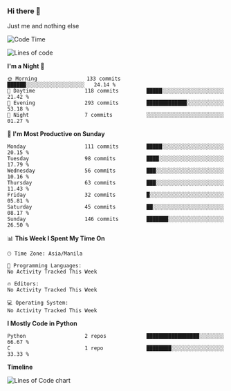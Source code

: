 ### Hi there 👋

Just me and nothing else


<!--START_SECTION:waka-->
![Code Time](http://img.shields.io/badge/Code%20Time-107%20hrs%2043%20mins-blue)

![Lines of code](https://img.shields.io/badge/From%20Hello%20World%20I%27ve%20Written-1.3%20million%20lines%20of%20code-blue)

**I'm a Night 🦉** 

```text
🌞 Morning                133 commits         ██████░░░░░░░░░░░░░░░░░░░   24.14 % 
🌆 Daytime                118 commits         █████░░░░░░░░░░░░░░░░░░░░   21.42 % 
🌃 Evening                293 commits         █████████████░░░░░░░░░░░░   53.18 % 
🌙 Night                  7 commits           ░░░░░░░░░░░░░░░░░░░░░░░░░   01.27 % 
```
📅 **I'm Most Productive on Sunday** 

```text
Monday                   111 commits         █████░░░░░░░░░░░░░░░░░░░░   20.15 % 
Tuesday                  98 commits          ████░░░░░░░░░░░░░░░░░░░░░   17.79 % 
Wednesday                56 commits          ███░░░░░░░░░░░░░░░░░░░░░░   10.16 % 
Thursday                 63 commits          ███░░░░░░░░░░░░░░░░░░░░░░   11.43 % 
Friday                   32 commits          █░░░░░░░░░░░░░░░░░░░░░░░░   05.81 % 
Saturday                 45 commits          ██░░░░░░░░░░░░░░░░░░░░░░░   08.17 % 
Sunday                   146 commits         ███████░░░░░░░░░░░░░░░░░░   26.50 % 
```


📊 **This Week I Spent My Time On** 

```text
🕑︎ Time Zone: Asia/Manila

💬 Programming Languages: 
No Activity Tracked This Week

🔥 Editors: 
No Activity Tracked This Week

💻 Operating System: 
No Activity Tracked This Week
```

**I Mostly Code in Python** 

```text
Python                   2 repos             █████████████████░░░░░░░░   66.67 % 
C                        1 repo              ████████░░░░░░░░░░░░░░░░░   33.33 % 
```



**Timeline**

![Lines of Code chart](https://raw.githubusercontent.com/mauring55/mauring55/main/assets/bar_graph.png)


<!--END_SECTION:waka-->
